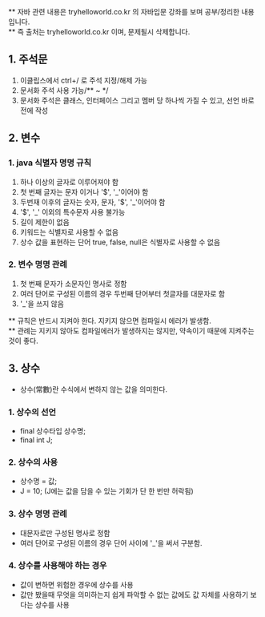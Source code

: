** 자바 관련 내용은 tryhelloworld.co.kr 의 자바입문 강좌를 보며 공부/정리한 내용입니다. </br>
** 즉 출처는  tryhelloworld.co.kr 이며, 문제될시 삭제합니다.

## 1. 주석문 ##

1. 이클립스에서 ctrl+/ 로 주석 지정/해제 가능
2. 문서화 주석 사용 가능/** ~ */ 
3. 문서화 주석은 클래스, 인터페이스 그리고 멤버 당 하나씩 가질 수 있고, 선언 바로 전에 작성

## 2. 변수 ##

### 1. java 식별자 명명 규칙 ###
1. 하나 이상의 글자로 이루어져야 함
2. 첫 번째 글자는 문자 이거나 '$', '_'이어야 함
3. 두번재 이후의 글자는 숫자, 문자, '$', '_'이어야 함
4. '$', '_' 이외의 특수문자 사용 불가능
5. 길이 제한이 없음
6. 키워드는 식별자로 사용할 수 없음
7. 상수 값을 표현하는 단어 true, false, null은 식별자로 사용할 수 없음

### 2. 변수 명명 관례 ###
1. 첫 번째 문자가 소문자인 명사로 정함
2. 여러 단어로 구성된 이름의 경우 두번째 단어부터 첫글자를 대문자로 함
3. '_'을 쓰지 않음

** 규칙은 반드시 지켜야 한다. 지키지 않으면 컴파일시 에러가 발생함.</br>
** 관례는 지키지 않아도 컴파일에러가 발생하지는 않지만, 약속이기 때문에 지켜주는것이 좋다.</br>


## 3. 상수 ##
- 상수(常數)란 수식에서 변하지 않는 값을 의미한다.

### 1. 상수의 선언 ###
- final 상수타입 상수명;
- final int J;

### 2. 상수의 사용 ###
- 상수명 = 값;
- J = 10; (J에는 값을 담을 수 있는 기회가 단 한 번만 허락됨)

### 3. 상수 명명 관례 ###
- 대문자로만 구성된 명사로 정함
- 여러 단어로 구성된 이름의 경우 단어 사이에 '_'을 써서 구분함.

### 4. 상수를 사용해야 하는 경우 ###
- 값이 변하면 위험한 경우에 상수를 사용
- 값만 봤을때 무엇을 의미하는지 쉽게 파악할 수 없는 값에도 값 자체를 사용하기 보다는 상수를 사용
